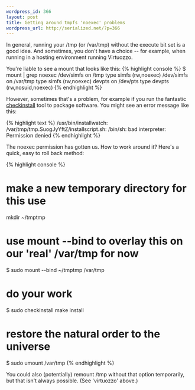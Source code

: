 ```yaml
--- 
wordpress_id: 366
layout: post
title: Getting around tmpfs 'noexec' problems
wordpress_url: http://serialized.net/?p=366
---
```

In general, running your /tmp (or /var/tmp) without the execute bit set is a good idea. And sometimes, you don't have a choice -- for example, when running in a hosting environment running Virtuozzo.

You're liable to see a mount that looks like this:
{% highlight console %}
$ mount | grep noexec
/dev/simfs on /tmp type simfs (rw,noexec)
/dev/simfs on /var/tmp type simfs (rw,noexec)
devpts on /dev/pts type devpts (rw,nosuid,noexec)
{% endhighlight %}

However, sometimes that's a problem, for example if you run the fantastic [checkinstall](http://www.asic-linux.com.mx/~izto/checkinstall/) tool to package software. You might see an error message like this:

{% highlight text %}
/usr/bin/installwatch: /var/tmp/tmp.SuogJyYftZ/installscript.sh: /bin/sh: bad interpreter: Permission denied
{% endhighlight %}

The noexec permission has gotten us. How to work around it?
Here's a quick, easy to roll back method:

{% highlight console %}
# make a new temporary directory for this use
mkdir ~/tmptmp
# use mount --bind to overlay this on our 'real' /var/tmp for now
$ sudo mount --bind ~/tmptmp /var/tmp
# do your work
$ sudo checkinstall make install
# restore the natural order to the universe
$ sudo umount /var/tmp 
{% endhighlight %}

You could also (potentially) remount /tmp without that option temporarily, but that isn't always possible. (See 'virtuozzo' above.)
